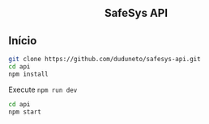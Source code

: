 <h2 align="center">SafeSys API</h2>


## Início



```bash
git clone https://github.com/duduneto/safesys-api.git
cd api
npm install
```



Execute `npm run dev` 

```bash
cd api
npm start
```